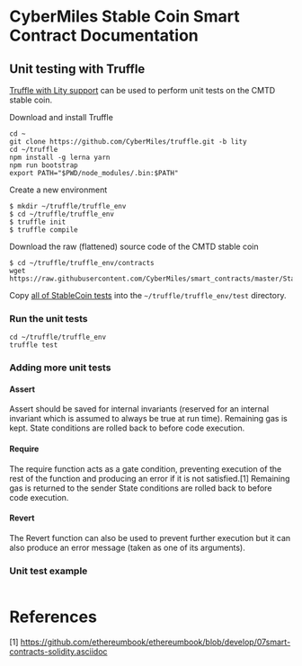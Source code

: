 # CyberMiles Stable Coin Smart Contract Documentation

## Unit testing with Truffle

[Truffle with Lity support](https://github.com/CyberMiles/truffle) can be used to perform unit tests on the CMTD stable coin.

Download and install Truffle

```
cd ~
git clone https://github.com/CyberMiles/truffle.git -b lity
cd ~/truffle
npm install -g lerna yarn
npm run bootstrap
export PATH="$PWD/node_modules/.bin:$PATH"
```

Create a new environment
```
$ mkdir ~/truffle/truffle_env
$ cd ~/truffle/truffle_env
$ truffle init
$ truffle compile
```

Download the raw (flattened) source code of the CMTD stable coin
```
$ cd ~/truffle/truffle_env/contracts
wget https://raw.githubusercontent.com/CyberMiles/smart_contracts/master/StableCoin/StableCoinCMTD.lity
```
Copy [all of StableCoin tests](https://github.com/CyberMiles/smart_contracts/tree/master/StableCoin/tests) into the ```~/truffle/truffle_env/test``` directory.

### Run the unit tests
```
cd ~/truffle/truffle_env
truffle test
``` 
### Adding more unit tests

#### Assert
Assert should be saved for internal invariants (reserved for an internal invariant which is assumed to always be true at run time).
Remaining gas is kept.
State conditions are rolled back to before code execution.

#### Require
The require function acts as a gate condition, preventing execution of the rest of the function and producing an error if it is not satisfied.[1]
Remaining gas is returned to the sender
State conditions are rolled back to before code execution.

#### Revert
The Revert function can also be used to prevent further execution but it can also produce an error message (taken as one of its arguments).

### Unit test example
```

```


# References
[1] https://github.com/ethereumbook/ethereumbook/blob/develop/07smart-contracts-solidity.asciidoc



